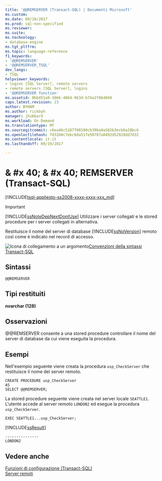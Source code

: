 ```yaml
---
title: '@@REMSERVER (Transact-SQL) | Documenti Microsoft'
ms.custom: 
ms.date: 09/18/2017
ms.prod: sql-non-specified
ms.reviewer: 
ms.suite: 
ms.technology:
- database-engine
ms.tgt_pltfrm: 
ms.topic: language-reference
f1_keywords:
- '@@REMSERVER'
- '@@REMSERVER_TSQL'
dev_langs:
- TSQL
helpviewer_keywords:
- logins [SQL Server], remote servers
- remote servers [SQL Server], logins
- '@@REMSERVER function'
ms.assetid: 0bb451a9-3866-4064-963d-b74a2f864049
caps.latest.revision: 23
author: BYHAM
ms.author: rickbyh
manager: jhubbard
ms.workload: On Demand
ms.translationtype: MT
ms.sourcegitcommit: c6ea46c5187f00190cb39ba9a502b3ecb6a28bc6
ms.openlocfilehash: fd32b0c7ebc6da51fe50787a8492d52928dd7d32
ms.contentlocale: it-it
ms.lasthandoff: 09/19/2017

---
```

# <a name="x40x40remserver-transact-sql"></a>& #x 40; & #x 40; REMSERVER (Transact-SQL)
[!INCLUDE[tsql-appliesto-ss2008-xxxx-xxxx-xxx_md](../../includes/tsql-appliesto-ss2008-xxxx-xxxx-xxx-md.md)]

    
> [!IMPORTANT]  
>  [!INCLUDE[ssNoteDepNextDontUse](../../includes/ssnotedepnextdontuse-md.md)] Utilizzare i server collegati e le stored procedure per i server collegati in alternativa.  
  
 Restituisce il nome del server di database [!INCLUDE[ssNoVersion](../../includes/ssnoversion-md.md)] remoto così come è indicato nel record di accesso.  
  
 ![Icona di collegamento a un argomento](../../database-engine/configure-windows/media/topic-link.gif "Icona di collegamento a un argomento")[Convenzioni della sintassi Transact-SQL](../../t-sql/language-elements/transact-sql-syntax-conventions-transact-sql.md)  
  
## <a name="syntax"></a>Sintassi  
  
```  
@@REMSERVER  
```  
  
## <a name="return-types"></a>Tipi restituiti  
 **nvarchar (128)**  
  
## <a name="remarks"></a>Osservazioni  
 @@REMSERVER consente a una stored procedure controllare il nome del server di database da cui viene eseguita la procedura.  
  
## <a name="examples"></a>Esempi  
 Nell'esempio seguente viene creata la procedura `usp_CheckServer` che restituisce il nome del server remoto.  
  
```  
CREATE PROCEDURE usp_CheckServer  
AS  
SELECT @@REMSERVER;  
```  
  
 La stored procedure seguente viene creata nel server locale `SEATTLE1`. L'utente accede al server remoto `LONDON2` ed esegue la procedura `usp_CheckServer`.  
  
```  
EXEC SEATTLE1...usp_CheckServer;  
```  
  
 [!INCLUDE[ssResult](../../includes/ssresult-md.md)]  
  
```  
---------------  
LONDON2  
```  
  
## <a name="see-also"></a>Vedere anche  
 [Funzioni di configurazione &#40;Transact-SQL&#41;](../../t-sql/functions/configuration-functions-transact-sql.md)   
 [Server remoti](../../database-engine/configure-windows/remote-servers.md)  
  
  


